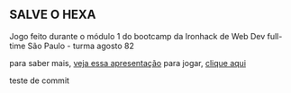 ## SALVE O HEXA

Jogo feito durante o módulo 1 do bootcamp da Ironhack de Web Dev full-time São Paulo - turma agosto 82

para saber mais, [veja essa apresentação](www.google.com)
para jogar, [clique aqui](www.google.com)

teste de commit
